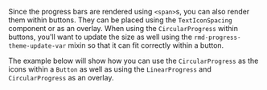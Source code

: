 Since the progress bars are rendered using `<span>`s, you can also render them
within buttons. They can be placed using the `TextIconSpacing` component or as
an overlay. When using the `CircularProgress` within buttons, you'll want to
update the size as well using the `rmd-progress-theme-update-var` mixin so that
it can fit correctly within a button.

The example below will show how you can use the `CircularProgress` as the icons
within a `Button` as well as using the `LinearProgress` and `CircularProgress`
as an overlay.
